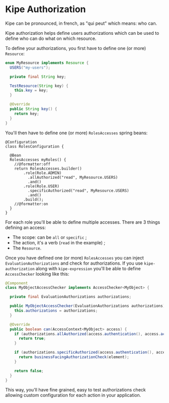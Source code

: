 # Kipe Authorization

Kipe can be pronounced, in french, as "qui peut" which means: who can.

Kipe authorization helps define users authorizations which can be used to define who can do what on which resource.

To define your authorizations, you first have to define one (or more) `Resource`:

```java
enum MyResource implements Resource {
  USERS("my-users");

  private final String key;

  TestResource(String key) {
    this.key = key;
  }

  @Override
  public String key() {
    return key;
  }
}
```

You'll then have to define one (or more) `RolesAccesses` spring beans:

```
@Configuration
class RolesConfiguration {

  @Bean
  RolesAccesses myRoles() {
    //@formatter:off
    return RolesAccesses.builder()
        .role(Role.ADMIN)
          .allAuthorized("read", MyResource.USERS)
          .and()
        .role(Role.USER)
          .specificAuthorized("read", MyResource.USERS)
          .and()
        .build();
    //@formatter:on
  }
}
```

For each role you'll be able to define multiple accesses. There are 3 things defining an access:

* The scope: can be `all` or `specific` ; 
* The action, it's a verb (`read` in the example) ;
* The `Resource`.

Once you have defined one (or more) `RolesAccesses` you can inject `EvaluationAuthorizations` and check for authorizations. If you use `kipe-authorization` along with `kipe-expression` you'll be able to define `AccessChecker` looking like this:

```java
@Component
class MyObjectAccessChecker implements AccessChecker<MyObject> {

  private final EvaluationAuthorizations authorizations;

  public MyObjectAccessChecker(EvaluationAuthorizations authorizations) {
    this.authorizations = authorizations;
  }

  @Override
  public boolean can(AccessContext<MyObject> access) {
    if (authorizations.allAuthorized(access.authentication(), access.action(), MyResource.MY_OBJECT)) {
      return true;
    }

    if (authorizations.specificAuthorized(access.authentication(), access.action(), MyResource.MY_OBJECT)) {
      return businessFacingAuthorizationCheck(element);
    }

    return false;
  }
}
```

This way, you'll have fine grained, easy to test authorizations check allowing custom configuration for each action in your application.

